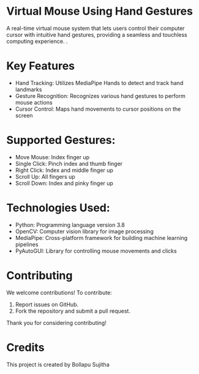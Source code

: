 # Virtual Mouse Using Hand Gestures

A real-time virtual mouse system that lets users control their computer cursor with intuitive hand gestures, providing a seamless and touchless computing experience.
.


# Key Features

- Hand Tracking: Utilizes MediaPipe Hands to detect and track hand landmarks
- Gesture Recognition: Recognizes various hand gestures to perform mouse actions
- Cursor Control: Maps hand movements to cursor positions on the screen

# Supported Gestures:

- Move Mouse: Index finger up
- Single Click: Pinch index and thumb finger
- Right Click: Index and middle finger up
- Scroll Up: All fingers up
- Scroll Down: Index and pinky finger up


# Technologies Used:

- Python: Programming language version 3.8
- OpenCV: Computer vision library for image processing
- MediaPipe: Cross-platform framework for building machine learning pipelines
- PyAutoGUI: Library for controlling mouse movements and clicks

# Contributing
 We welcome contributions! To contribute:
 1. Report issues on GitHub.
 2. Fork the repository and submit a pull request.

Thank you for considering contributing!

# Credits
 This project is created by Bollapu Sujitha
